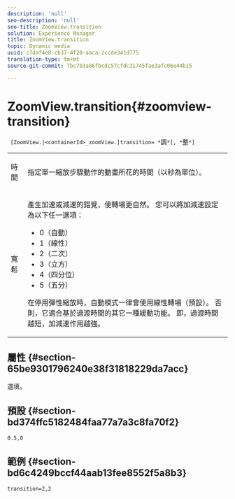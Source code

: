 ```yaml
---
description: 'null'
seo-description: 'null'
seo-title: ZoomView.transition
solution: Experience Manager
title: ZoomView.transition
topic: Dynamic media
uuid: c7daf4e8-cb37-4f20-aaca-2ccde341d775
translation-type: tm+mt
source-git-commit: 7bc7b3a86fbcdc57cfdc31745fae3afc06e44b15

---
```



# ZoomView.transition{#zoomview-transition}

` [ZoomView.|<containerId>_zoomView.]transition= *`調`*[, *`整`*]`

<table id="table_9E7BB12BF371419F88DD4D24EF04632C"> 
 <tbody> 
  <tr> 
   <td colname="col1"> <p> <span class="codeph"><span class="varname"> 時間</span></span> </p> </td> 
   <td colname="col2"> <p> 指定單一縮放步驟動作的動畫所花的時間（以秒為單位）。 </p> </td> 
  </tr> 
  <tr> 
   <td colname="col1"> <p> <span class="codeph"><span class="varname"> 寬鬆</span></span> </p> </td> 
   <td colname="col2"> <p> 產生加速或減速的錯覺，使轉場更自然。 您可以將加減速設定為以下任一選項： </p> <p> 
     <ul id="ul_DA0D1CF2F2484410BFCCACA86661702E"> 
      <li id="li_93A2D53A53314D9594CEDC9EB20381D4">0（自動） </li> 
      <li id="li_AD6A1F03DE544959BC4AA0DD97494F8C"> 1（線性） </li> 
      <li id="li_816A3CE796E3415B9650DDA204412A6A"> 2（二次） </li> 
      <li id="li_EF00BF6CA2AA48FEB54015FFBA9F8DD4"> 3（立方） </li> 
      <li id="li_F3CB7F0821AF489C84A0CA155F5031A2"> 4（四分位） </li> 
      <li id="li_F5B844DAF4CC453CA58BF09A660D139F"> 5（五分） </li> 
     </ul> </p> <p>在停用彈性縮放時，自動模式一律會使用線性轉場（預設）。 否則，它適合基於過渡時間的其它一種緩動功能。 即，過渡時間越短，加減速作用越強。 </p> </td> 
  </tr> 
 </tbody> 
</table>

## 屬性 {#section-65be9301796240e38f31818229da7acc}

選填。

## 預設 {#section-bd374ffc5182484faa77a7a3c8fa70f2}

`0.5,0`

## 範例 {#section-bd6c4249bccf44aab13fee8552f5a8b3}

`transition=2,2`
